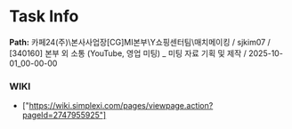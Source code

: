 # Task Info

**Path:** 카페24(주)\본사사업장\[CG]MI본부\Y쇼핑센터팀\매치메이킹 / sjkim07 / [340160] 본부 외 소통 (YouTube, 영업 미팅) _ 미팅 자료 기획 및 제작 / 2025-10-01_00-00-00

### WIKI
- ["https://wiki.simplexi.com/pages/viewpage.action?pageId=2747955925"]

